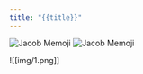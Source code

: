 ```yaml
---
title: "{{title}}"
---
```


<img src="/img/1.png" alt="Jacob Memoji">
<img src="/img/Welcome/1.png" alt="Jacob Memoji">

![[img/1.png]]